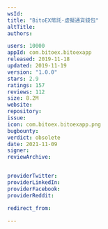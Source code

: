 ```yaml
---
wsId: 
title: "BitoEX幣託-虛擬通貨錢包"
altTitle: 
authors:

users: 10000
appId: com.bitoex.bitoexapp
released: 2019-11-18
updated: 2019-11-19
version: "1.0.0"
stars: 2.9
ratings: 157
reviews: 112
size: 8.2M
website: 
repository: 
issue: 
icon: com.bitoex.bitoexapp.png
bugbounty: 
verdict: obsolete
date: 2021-11-09
signer: 
reviewArchive:


providerTwitter: 
providerLinkedIn: 
providerFacebook: 
providerReddit: 

redirect_from:

---
```



